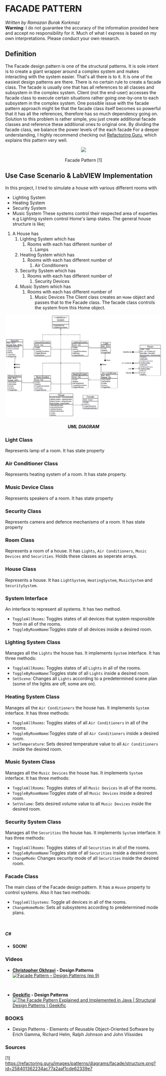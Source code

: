 # FACADE PATTERN

*Written by Ramazan Burak Korkmaz*\
**Warning**: I do not guarantee the accuracy of the information provided here and accept no responsibility for it. Much of what I express is based on my own interpretations. Please conduct your own research.

## **Definition**
The Facade design pattern is one of the structural patterns. It is sole intent is to create a giant wrapper around a complex system and makes interacting with the system easier. That's all there is to it. It is one of the easiest design patterns are there. There is no certain rule to create a facade class. The facade is usually one that has all references to all classes and subsystem in the complex system. Client (not the end-user) accesses the facade class to execute certain situations rather going one-by-one to each subsystem in the complex system. One possible issue with the facade pattern approach might be that the facade class itself becomes so powerful that it has all the references, therefore has so much dependency going on. Solution to this problem is rather simple, you just create additional facade classes and reference these additional ones to original one. By dividing the facade class, we balance the power levels of the each facade
For a deeper understanding, I highly recommend checking out [Refactoring Guru](https://refactoring.guru/design-patterns/facade), which explains this pattern very well.

<div align="center">
<img src="https://refactoring.guru/images/patterns/diagrams/facade/structure.png?id=258401362234ac77a2aaf1cde62339e7">

Facade Pattern [1]
</div>

## **Use Case Scenario & LabVIEW Implementation**
In this project, I tried to simulate a house with various different rooms with
- Lighting System
- Heating System
- Security System
- Music System
These systems control their respected area of experties e.g Lighting system control Home's lamp states. The general house structure is like;
1. A House has
    1. Lighting System which has
        1. Rooms with each has different number of
            1. Lamps
    2. Heating System which has
        1. Rooms with each has different number of
            1. Air Conditioners
    3. Security System which has
        1. Rooms with each has different number of
            1. Security Devices
    4. Music System which has
        1. Rooms with each has different number of
            1. Music Devices
The Client class creates an `Home` object and passes that to the Facade class. The facade class controls the system from this Home object.


<div align="center">
    <img src="Related Images/UML Diagram.png">
    <h5>UML DIAGRAM</h5>
</div>

### Light Class

Represents lamp of a room. It has state property

### Air Conditioner Class

Represents heating system of a room. It has state property.

### Music Device Class

Represents speakers of a room. It has state property

### Security Class

Represents camera and defence mechanisms of a room. It has state property

### Room Class

Represents a room of a house. It has `Lights`, `Air Conditioners`, `Music Devices` and `Securities`. Holds these classes as seperate arrays.

### House Class

Represents a house. It has `LightSystem`, `HeatingSystem`, `MusicSystem` and `SecuritySystem`.

### System Interface

An interface to represent all systems. It has two method.
- `ToggleAllRooms`: Toggles states of all devices that system responsible from in all of the rooms.
- `ToggleByRoomName`:Toggles state of all devices inside a desired room.

### Lighting System Class

Manages all the `Lights` the house has. It implements `System` interface. It has three methods:
- `ToggleAllRooms`: Toggles states of all `Lights` in all of the rooms.
- `ToggleByRoomName`:Toggles state of all `Lights` inside a desired room.
- `SetScene`: Changes all `Lights` according to a predetermined scene plan (some of the lights are off, some are on).

### Heating System Class

Manages all the `Air Conditioners` the house has. It implements `System` interface. It has three methods:
- `ToggleAllRooms`: Toggles states of all `Air Conditioners` in all of the rooms.
- `ToggleByRoomName`:Toggles state of all `Air Conditioners` inside a desired room.
- `SetTemperature`: Sets desired temperature value to all `Air Conditioners` inside the desired room.

### Music System Class

Manages all the `Music Devices` the house has. It implements `System` interface. It has three methods:
- `ToggleAllRooms`: Toggles states of all `Music Devices` in all of the rooms.
- `ToggleByRoomName`:Toggles state of all `Music Devices` inside a desired room.
- `SetVolume`: Sets desired volume value to all `Music Devices` inside the desired room.

### Security System Class

Manages all the `Securities` the house has. It implements `System` interface. It has three methods:
- `ToggleAllRooms`: Toggles states of all `Securities` in all of the rooms.
- `ToggleByRoomName`:Toggles state of all `Securities` inside a desired room.
- `ChangeMode`: Changes security mode of all `Securities` inside the desired room.

### Facade Class

The main class of the Facade design pattern. It has a `House` property to control systems. Also it has two methods:
- `ToggleAllSystems`: Toggle all devices in all of the rooms.
- `ChangeHomeMode`: Sets all subsystems according to predetermined mode plans. 
<br />

##### **C#**
- **SOON!**

### **Videos**
- **[Christopher Okhravi](https://www.youtube.com/@ChristopherOkhravi) - Design Patterns**
[![Facade Pattern – Design Patterns (ep 9)](https://img.youtube.com/vi/K4FkHVO5iac/0.jpg)](https://www.youtube.com/watch?v=K4FkHVO5iac "Facade Pattern – Design Patterns (ep 9)")

<br />

- **[Geekific](https://www.youtube.com/@geekific) - Design Patterns**
[![The Facade Pattern Explained and Implemented in Java | Structural Design Patterns | Geekific](https://img.youtube.com/vi/xWk6jvqyhAQ/0.jpg)](https://www.youtube.com/watch?v=xWk6jvqyhAQ "The Facade Pattern Explained and Implemented in Java | Structural Design Patterns | Geekific")



### **BOOKS**
- Design Patterns - Elements of Reusable Object-Oriented Software by Erich Gamma, Richard Helm, Ralph Johnson and John Vlissides
### **Sources**

[1] https://refactoring.guru/images/patterns/diagrams/facade/structure.png?id=258401362234ac77a2aaf1cde62339e7




 

